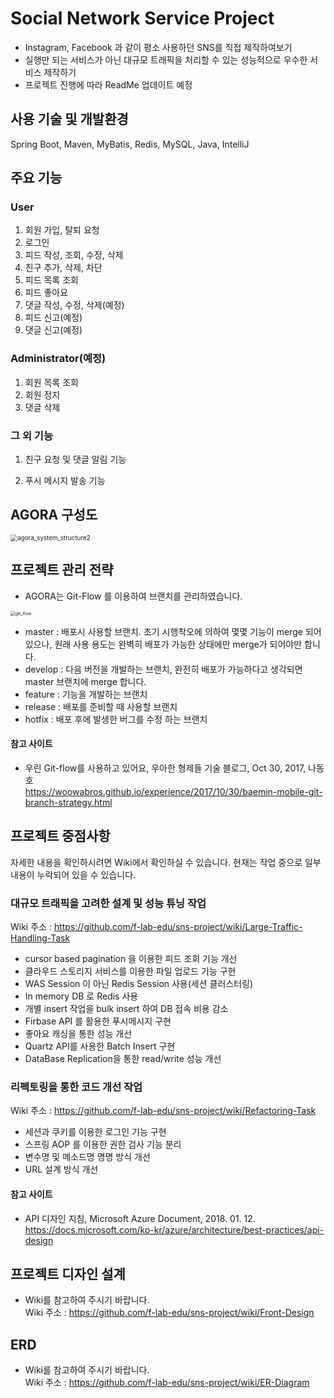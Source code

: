 # Social Network Service Project

* Instagram, Facebook 과 같이 평소 사용하던 SNS를 직접 제작하여보기
* 실행만 되는 서비스가 아닌 대규모 트래픽을 처리할 수 있는 성능적으로 우수한 서비스 제작하기
* 프로젝트 진행에 따라 ReadMe 업데이트 예정  


## 사용 기술 및 개발환경

Spring Boot, Maven, MyBatis, Redis, MySQL, Java, IntelliJ  


## 주요 기능

### User

1. 회원 가입, 탈퇴 요청
2. 로그인 
3. 피드 작성, 조회, 수정, 삭제
4. 친구 추가, 삭제, 차단
5. 피드 목록 조회
6. 피드 좋아요 
7. 댓글 작성, 수정, 삭제(예정)
8. 피드 신고(예정)
9. 댓글 신고(예정)

### Administrator(예정)

1. 회원 목록 조회
2. 회원 정지
3. 댓글 삭제

### 그 외 기능

1. 친구 요청 및 댓글 알림 기능

2. 푸시 메시지 발송 기능


## AGORA 구성도

<img src="https://user-images.githubusercontent.com/54772162/84594122-04a79480-ae8b-11ea-9936-d4165cfda6c6.PNG" alt="agora_system_structure2" style="zoom:70%;" />


## 프로젝트 관리 전략

* AGORA는 Git-Flow 를 이용하여 브랜치를 관리하였습니다.

<img src="https://user-images.githubusercontent.com/54772162/84594283-2a816900-ae8c-11ea-9e88-0c1c7e4709a4.png" alt="git_flow" style="zoom:50%;" />

* master : 배포시 사용할 브랜치. 초기 시행착오에 의하여 몇몇 기능이 merge 되어 있으나, 
           원래 사용 용도는 완벽히 배포가 가능한 상태에만 merge가 되어야만 합니다.
* develop : 다음 버전을 개발하는 브랜치, 완전히 배포가 가능하다고 생각되면 master 브랜치에 merge 합니다.
* feature : 기능을 개발하는 브랜치
* release : 배포를 준비할 때 사용할 브랜치
* hotfix : 배포 후에 발생한 버그를 수정 하는 브랜치

#### 참고 사이트

* 우린 Git-flow를 사용하고 있어요, 우아한 형제들 기술 블로그, Oct 30, 2017, 나동호  
  https://woowabros.github.io/experience/2017/10/30/baemin-mobile-git-branch-strategy.html


## 프로젝트 중점사항

자세한 내용을 확인하시려면 Wiki에서 확인하실 수 있습니다.
현재는 작업 중으로 일부 내용이 누락되어 있을 수 있습니다.

### 대규모 트래픽을 고려한 설계 및 성능 튜닝 작업

Wiki 주소 : https://github.com/f-lab-edu/sns-project/wiki/Large-Traffic-Handling-Task

* cursor based pagination 을 이용한 피드 조회 기능 개선
* 클라우드 스토리지 서비스를 이용한 파일 업로드 기능 구현
* WAS Session 이 아닌 Redis Session 사용(세션 클러스터링)
* In memory DB 로 Redis 사용
* 개별 insert 작업을 bulk insert 하여 DB 접속 비용 감소
* Firbase API 를 활용한 푸시메시지 구현
* 좋아요 캐싱을 통한 성능 개선
* Quartz API를 사용한 Batch Insert 구현
* DataBase Replication을 통한 read/write 성능 개선

### 리펙토링을 통한 코드 개선 작업

Wiki 주소 : https://github.com/f-lab-edu/sns-project/wiki/Refactoring-Task

* 세션과 쿠키를 이용한 로그인 기능 구현
* 스프링 AOP 를 이용한 권한 검사 기능 분리
* 변수명 및 메소드명 명명 방식 개선
* URL 설계 방식 개선

#### 참고 사이트

* API 디자인 지침, Microsoft Azure Document, 2018. 01. 12.  
https://docs.microsoft.com/ko-kr/azure/architecture/best-practices/api-design


## 프로젝트 디자인 설계

* Wiki를 참고하여 주시기 바랍니다.  
Wiki 주소 : https://github.com/f-lab-edu/sns-project/wiki/Front-Design


## ERD

* Wiki를 참고하여 주시기 바랍니다.  
Wiki 주소 : https://github.com/f-lab-edu/sns-project/wiki/ER-Diagram
